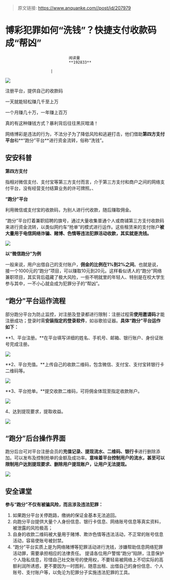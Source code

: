 > 原文链接: https://www.anquanke.com//post/id/207979 


# 博彩犯罪如何“洗钱”？快捷支付收款码成“帮凶”


                                阅读量   
                                **192833**
                            
                        |
                        
                                                                                    



[![](https://p5.ssl.qhimg.com/t0142ca94cb70fe1cbc.png)](https://p5.ssl.qhimg.com/t0142ca94cb70fe1cbc.png)

注册平台，提供自己的收款码

一天就能轻松赚几千至上万

一个月赚几十万，一年赚上百万

真的有这种赚钱方式？暴利背后往往黑灰暗涌！

网络博彩是违法的行为，不法分子为了降低风险和逃避打击，他们借助**第四方支付平台**和**“跑分”平台**进行资金流转，俗称“洗钱”。



## 安安科普

**第四方支付**

指相对微信支付、支付宝等第三方支付而言，介于第三方支付和商户之间的网络支付平台，没有经营支付结算业务的许可牌照。、

**“跑分”平台**

利用微信或支付宝的收款码，为别人进行代收款，随后赚取佣金。

“跑分”平台打着兼职招聘的旗号，通过大量收集普通个人或商铺第三方支付收款码来进行资金流转，以类似网约车“抢单”的模式进行运作。这些租赁来的支付账户**被大量用于电信网络诈骗、赌博、色情等违法犯罪活动收款，其实就是洗钱。**

[![](https://p1.ssl.qhimg.com/t01aeefc36fecafd3fd.jpg)](https://p1.ssl.qhimg.com/t01aeefc36fecafd3fd.jpg)

**以“微信跑分”为例**

一般来说，用户出借自己的支付账户，**佣金的比例在1%到2%之间**。也就是说，接一个1000元的“跑分”项目，可以赚取10元到20元。这样看似诱人的“跑分”网络兼职项目，其实背后蕴藏了极大风险，一些不明就里的年轻人、特别是在校大学生参与其中，一不小心就会成为犯罪分子的“帮凶”。



## “跑分”平台运作流程

部分跑分平台为防止监控，对注册及登录都进行限制：注册过程需**使用邀请码**才能注册成功；登录时需**安装指定的登录软件**，如谷歌验证器。**具体“跑分”平台运作如下：**

**1、平台注册。**在平台填写详细的姓名、手机号、邮箱、银行账户、身份证账号完成注册。

[![](https://p0.ssl.qhimg.com/t01ba69ea793f1a59a2.png)](https://p0.ssl.qhimg.com/t01ba69ea793f1a59a2.png)

**2、平台充值。**上传自己的收款二维码，包含微信、支付宝、支付宝转银行卡二维码等。

[![](https://p1.ssl.qhimg.com/t01c863f34698e4e7e0.png)](https://p1.ssl.qhimg.com/t01c863f34698e4e7e0.png)

**3、平台抢单。**提交收款二维码，可将佣金体现至指定收款账户。

[![](https://p2.ssl.qhimg.com/t01624c35609303fa3c.png)](https://p2.ssl.qhimg.com/t01624c35609303fa3c.png)

4、达到提现要求，提取收益。

[![](https://p4.ssl.qhimg.com/t0108b70a6c41cf30f6.png)](https://p4.ssl.qhimg.com/t0108b70a6c41cf30f6.png)

## “跑分”后台操作界面

跑分后台可对平台注册会员的**充值记录、提现流水、二维码、银行卡**进行删除添加。可以发布及控制抢单的金额及成功率。**意味着平台控制用户的流水，甚至可以限制用户达到提现要求、删除用户提现账户，让用户无法提现。**

[![](https://p2.ssl.qhimg.com/t0122195fa5b7c7a38f.png)](https://p2.ssl.qhimg.com/t0122195fa5b7c7a38f.png)

## 安全课堂

**参与“跑分”不仅有被骗风险，而且涉及违法犯罪：**
1. 如果跑分平台关停跑路，缴纳的保证金基本无法追回。
1. 向跑分平台提供大量个人身份信息、银行卡信息、网络账号信息等真实资料，被泄露的风险极高；
1. 自身的收款二维码被大量用于赌博、欺诈色情等违法活动，不正常的账号信息活动，容易使账号被封禁。
1. “跑分”平台实质上是为网络赌博等犯罪活动进行洗钱，涉嫌帮助信息网络犯罪活动罪，需要承担相应的法律责任。
提请各位用户警惕“跑分”陷阱，注意保护个人隐私信息，珍惜自己社交账号的使用权，不要轻易被网络上不切实际的高额利润所诱惑，更不要因为一时图利，随意出租、出借自己的身份信息、个人账号、支付账户等，以免沦为犯罪分子实施违法犯罪的工具。
